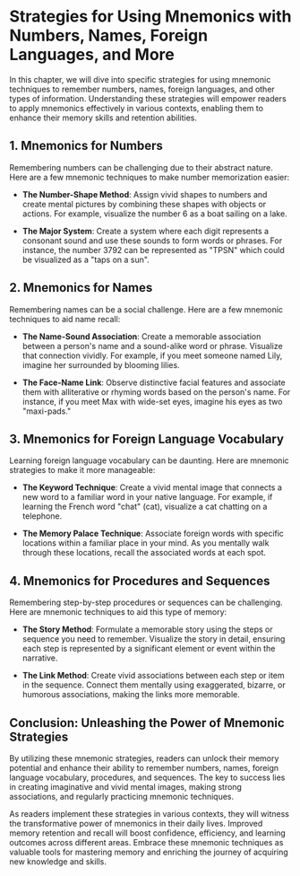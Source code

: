 Strategies for Using Mnemonics with Numbers, Names, Foreign Languages, and More
==========================================================================================

In this chapter, we will dive into specific strategies for using mnemonic techniques to remember numbers, names, foreign languages, and other types of information. Understanding these strategies will empower readers to apply mnemonics effectively in various contexts, enabling them to enhance their memory skills and retention abilities.

**1. Mnemonics for Numbers**
----------------------------

Remembering numbers can be challenging due to their abstract nature. Here are a few mnemonic techniques to make number memorization easier:

* **The Number-Shape Method**: Assign vivid shapes to numbers and create mental pictures by combining these shapes with objects or actions. For example, visualize the number 6 as a boat sailing on a lake.

* **The Major System**: Create a system where each digit represents a consonant sound and use these sounds to form words or phrases. For instance, the number 3792 can be represented as "TPSN" which could be visualized as a "taps on a sun".

**2. Mnemonics for Names**
--------------------------

Remembering names can be a social challenge. Here are a few mnemonic techniques to aid name recall:

* **The Name-Sound Association**: Create a memorable association between a person's name and a sound-alike word or phrase. Visualize that connection vividly. For example, if you meet someone named Lily, imagine her surrounded by blooming lilies.

* **The Face-Name Link**: Observe distinctive facial features and associate them with alliterative or rhyming words based on the person's name. For instance, if you meet Max with wide-set eyes, imagine his eyes as two "maxi-pads."

**3. Mnemonics for Foreign Language Vocabulary**
------------------------------------------------

Learning foreign language vocabulary can be daunting. Here are mnemonic strategies to make it more manageable:

* **The Keyword Technique**: Create a vivid mental image that connects a new word to a familiar word in your native language. For example, if learning the French word "chat" (cat), visualize a cat chatting on a telephone.

* **The Memory Palace Technique**: Associate foreign words with specific locations within a familiar place in your mind. As you mentally walk through these locations, recall the associated words at each spot.

**4. Mnemonics for Procedures and Sequences**
---------------------------------------------

Remembering step-by-step procedures or sequences can be challenging. Here are mnemonic techniques to aid this type of memory:

* **The Story Method**: Formulate a memorable story using the steps or sequence you need to remember. Visualize the story in detail, ensuring each step is represented by a significant element or event within the narrative.

* **The Link Method**: Create vivid associations between each step or item in the sequence. Connect them mentally using exaggerated, bizarre, or humorous associations, making the links more memorable.

**Conclusion: Unleashing the Power of Mnemonic Strategies**
-----------------------------------------------------------

By utilizing these mnemonic strategies, readers can unlock their memory potential and enhance their ability to remember numbers, names, foreign language vocabulary, procedures, and sequences. The key to success lies in creating imaginative and vivid mental images, making strong associations, and regularly practicing mnemonic techniques.

As readers implement these strategies in various contexts, they will witness the transformative power of mnemonics in their daily lives. Improved memory retention and recall will boost confidence, efficiency, and learning outcomes across different areas. Embrace these mnemonic techniques as valuable tools for mastering memory and enriching the journey of acquiring new knowledge and skills.
